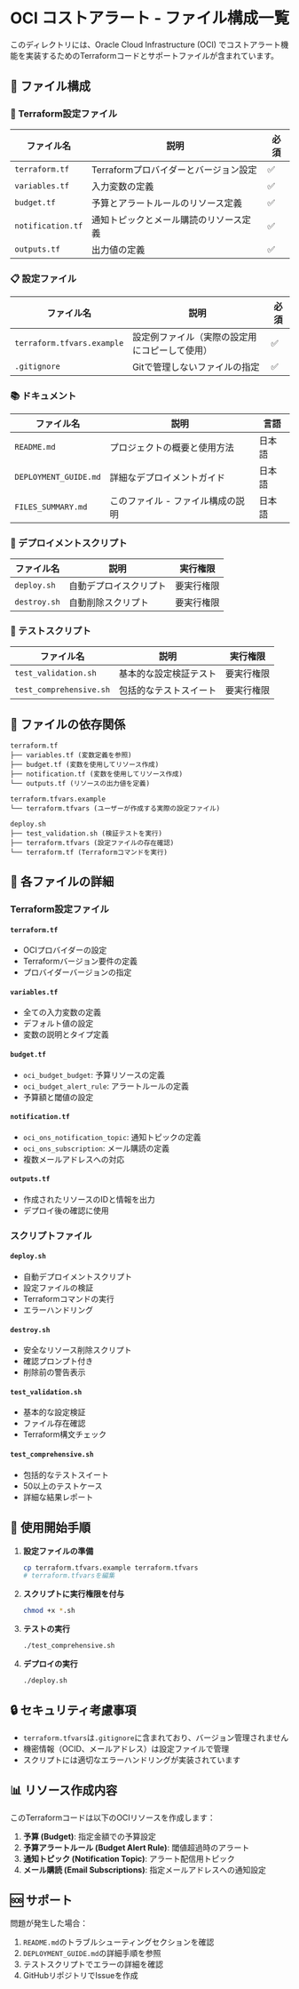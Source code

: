 # OCI コストアラート - ファイル構成一覧

このディレクトリには、Oracle Cloud Infrastructure (OCI) でコストアラート機能を実装するためのTerraformコードとサポートファイルが含まれています。

## 📁 ファイル構成

### 🔧 Terraform設定ファイル

| ファイル名 | 説明 | 必須 |
|-----------|------|------|
| `terraform.tf` | Terraformプロバイダーとバージョン設定 | ✅ |
| `variables.tf` | 入力変数の定義 | ✅ |
| `budget.tf` | 予算とアラートルールのリソース定義 | ✅ |
| `notification.tf` | 通知トピックとメール購読のリソース定義 | ✅ |
| `outputs.tf` | 出力値の定義 | ✅ |

### 📋 設定ファイル

| ファイル名 | 説明 | 必須 |
|-----------|------|------|
| `terraform.tfvars.example` | 設定例ファイル（実際の設定用にコピーして使用） | ✅ |
| `.gitignore` | Gitで管理しないファイルの指定 | ✅ |

### 📚 ドキュメント

| ファイル名 | 説明 | 言語 |
|-----------|------|------|
| `README.md` | プロジェクトの概要と使用方法 | 日本語 |
| `DEPLOYMENT_GUIDE.md` | 詳細なデプロイメントガイド | 日本語 |
| `FILES_SUMMARY.md` | このファイル - ファイル構成の説明 | 日本語 |

### 🚀 デプロイメントスクリプト

| ファイル名 | 説明 | 実行権限 |
|-----------|------|---------|
| `deploy.sh` | 自動デプロイスクリプト | 要実行権限 |
| `destroy.sh` | 自動削除スクリプト | 要実行権限 |

### 🧪 テストスクリプト

| ファイル名 | 説明 | 実行権限 |
|-----------|------|---------|
| `test_validation.sh` | 基本的な設定検証テスト | 要実行権限 |
| `test_comprehensive.sh` | 包括的なテストスイート | 要実行権限 |

## 🔄 ファイルの依存関係

```
terraform.tf
├── variables.tf (変数定義を参照)
├── budget.tf (変数を使用してリソース作成)
├── notification.tf (変数を使用してリソース作成)
└── outputs.tf (リソースの出力値を定義)

terraform.tfvars.example
└── terraform.tfvars (ユーザーが作成する実際の設定ファイル)

deploy.sh
├── test_validation.sh (検証テストを実行)
├── terraform.tfvars (設定ファイルの存在確認)
└── terraform.tf (Terraformコマンドを実行)
```

## 📝 各ファイルの詳細

### Terraform設定ファイル

#### `terraform.tf`
- OCIプロバイダーの設定
- Terraformバージョン要件の定義
- プロバイダーバージョンの指定

#### `variables.tf`
- 全ての入力変数の定義
- デフォルト値の設定
- 変数の説明とタイプ定義

#### `budget.tf`
- `oci_budget_budget`: 予算リソースの定義
- `oci_budget_alert_rule`: アラートルールの定義
- 予算額と閾値の設定

#### `notification.tf`
- `oci_ons_notification_topic`: 通知トピックの定義
- `oci_ons_subscription`: メール購読の定義
- 複数メールアドレスへの対応

#### `outputs.tf`
- 作成されたリソースのIDと情報を出力
- デプロイ後の確認に使用

### スクリプトファイル

#### `deploy.sh`
- 自動デプロイメントスクリプト
- 設定ファイルの検証
- Terraformコマンドの実行
- エラーハンドリング

#### `destroy.sh`
- 安全なリソース削除スクリプト
- 確認プロンプト付き
- 削除前の警告表示

#### `test_validation.sh`
- 基本的な設定検証
- ファイル存在確認
- Terraform構文チェック

#### `test_comprehensive.sh`
- 包括的なテストスイート
- 50以上のテストケース
- 詳細な結果レポート

## 🚀 使用開始手順

1. **設定ファイルの準備**
   ```bash
   cp terraform.tfvars.example terraform.tfvars
   # terraform.tfvarsを編集
   ```

2. **スクリプトに実行権限を付与**
   ```bash
   chmod +x *.sh
   ```

3. **テストの実行**
   ```bash
   ./test_comprehensive.sh
   ```

4. **デプロイの実行**
   ```bash
   ./deploy.sh
   ```

## 🔒 セキュリティ考慮事項

- `terraform.tfvars`は`.gitignore`に含まれており、バージョン管理されません
- 機密情報（OCID、メールアドレス）は設定ファイルで管理
- スクリプトには適切なエラーハンドリングが実装されています

## 📊 リソース作成内容

このTerraformコードは以下のOCIリソースを作成します：

1. **予算 (Budget)**: 指定金額での予算設定
2. **予算アラートルール (Budget Alert Rule)**: 閾値超過時のアラート
3. **通知トピック (Notification Topic)**: アラート配信用トピック
4. **メール購読 (Email Subscriptions)**: 指定メールアドレスへの通知設定

## 🆘 サポート

問題が発生した場合：
1. `README.md`のトラブルシューティングセクションを確認
2. `DEPLOYMENT_GUIDE.md`の詳細手順を参照
3. テストスクリプトでエラーの詳細を確認
4. GitHubリポジトリでIssueを作成